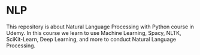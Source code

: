 # NLP
This repository is about Natural Language Processing with Python course in Udemy.
In this course we learn to use Machine Learning, Spacy, NLTK, SciKit-Learn, Deep Learning, and more to conduct Natural Language Processing.
